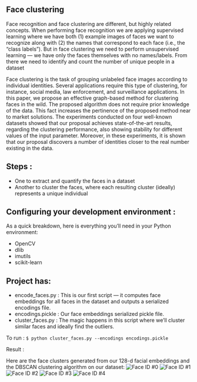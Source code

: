 
## Face clustering

Face recognition and face clustering are different, but highly related concepts. When performing face recognition we are applying supervised learning where we have both (1) example images of faces we want to recognize along with (2) the names that correspond to each face (i.e., the “class labels”).
But in face clustering we need to perform unsupervised learning — we have only the faces themselves with no names/labels. From there we need to identify and count the number of unique people in a dataset

Face clustering is the task of grouping unlabeled face images according to individual identities. Several applications require this type of clustering, for instance, social media, law enforcement, and surveillance applications. In this paper, we propose an effective graph-based method for clustering faces in the wild. The proposed algorithm does not require prior knowledge of the data. This fact increases the pertinence of the proposed method near to market solutions. The experiments conducted on four well-known datasets showed that our proposal achieves state-of-the-art results, regarding the clustering performance, also showing stability for different values of the input parameter. Moreover, in these experiments, it is shown that our proposal discovers a number of identities closer to the real number existing in the data.

## Steps : 

* One to extract and quantify the faces in a dataset
* Another to cluster the faces, where each resulting cluster (ideally) represents a unique individual


## Configuring your development environment : 
As a quick breakdown, here is everything you’ll need in your Python environment:

* OpenCV
* dlib
* imutils
* scikit-learn


## Project has:

* encode_faces.py : This is our first script — it computes face embeddings for all faces in the dataset and outputs a serialized encodings file.
* encodings.pickle : Our face embeddings serialized pickle file.
* cluster_faces.py : The magic happens in this script where we’ll cluster similar faces and ideally find the outliers.


To run :
 ``` $ python cluster_faces.py --encodings encodings.pickle ```

Result :

Here are the face clusters generated from our 128-d facial embeddings and the DBSCAN clustering algorithm on our dataset:
![Face ID #0](https://user-images.githubusercontent.com/65017645/135573549-dad959da-3cb6-4615-b802-e32be7aaad47.jpg)
![Face ID #1](https://user-images.githubusercontent.com/65017645/135573551-c5315dd6-755a-454f-b623-2bfd908e6923.jpg)
![Face ID #2](https://user-images.githubusercontent.com/65017645/135573556-73830ddc-36c0-4605-9ed5-852766eabf1b.jpg)
![Face ID #3](https://user-images.githubusercontent.com/65017645/135573561-c41067b3-3c10-4138-b75d-c149534fb64d.jpg)
![Face ID #4](https://user-images.githubusercontent.com/65017645/135573563-0d0d00d6-24d9-43e9-a9fe-529688710a81.jpg)


